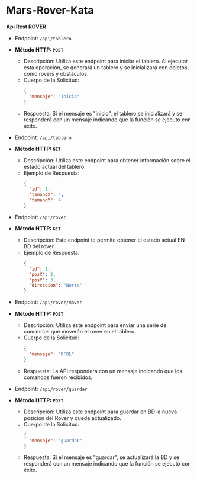 # Mars-Rover-Kata
**Api Rest ROVER**

- Endpoint: `/api/tablero`
- **Método HTTP: `POST`** 
  - Descripción: Utiliza este endpoint para iniciar el tablero. Al ejecutar esta operación, se generará un tablero y se inicializará con objetos, como rovers y obstáculos.
  - Cuerpo de la Solicitud:
    ```json
    { 
      "mensaje": "inicio" 
    }
    ```
  - Respuesta: Si el mensaje es "inicio", el tablero se inicializará y se responderá con un mensaje indicando que la función se ejecutó con éxito.

- Endpoint: `/api/tablero`
- **Método HTTP: `GET`**
  - Descripción: Utiliza este endpoint para obtener información sobre el estado actual del tablero.
  - Ejemplo de Respuesta: 
    ```json
    {
      "id": 1,
      "tamanoX": 4,
      "tamanoY": 4
    }
    ```

- Endpoint: `/api/rover`
- **Método HTTP: `GET`**
  - Descripción: Este endpoint te permite obtener el estado actual EN BD del rover.
  - Ejemplo de Respuesta: 
    ```json
    {
      "id": 1,
      "posX": 2,
      "posY": 3,
      "direccion": "Norte"
    }
    ```

- Endpoint: `/api/rover/mover`
- **Método HTTP: `POST`**
  - Descripción: Utiliza este endpoint para enviar una serie de comandos que moverán el rover en el tablero.
  - Cuerpo de la Solicitud: 
    ```json
    {
      "mensaje": "RFBL"
    }
    ```
  - Respuesta: La API responderá con un mensaje indicando que los comandos fueron recibidos.

- Endpoint: `/api/rover/guardar`
- **Método HTTP: `POST`**
  - Descripción: Utiliza este endpoint para guardar en BD la nueva posicion del Rover y quede actualizado.
  - Cuerpo de la Solicitud:
    ```json
    {
      "mensaje": "guardar"
    }
    ```
  - Respuesta: Si el mensaje es "guardar", se actualizará la BD y se responderá con un mensaje indicando que la función se ejecutó con éxito.

